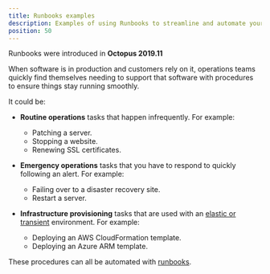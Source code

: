 ```yaml
---
title: Runbooks examples
description: Examples of using Runbooks to streamline and automate your routine and emergency operations tasks using Octopus Deploy.
position: 50
---
```


Runbooks were introduced in **Octopus 2019.11**

When software is in production and customers rely on it, operations teams quickly find themselves needing to support that software with procedures to ensure things stay running smoothly.

It could be:

- **Routine operations** tasks that happen infrequently. For example:
  - Patching a server.
  - Stopping a website.
  - Renewing SSL certificates.

- **Emergency operations** tasks that you have to respond to quickly following an alert. For example:
  - Failing over to a disaster recovery site.
  - Restart a server.

- **Infrastructure provisioning** tasks that are used with an [elastic or transient](/docs/deployment-patterns/elastic-and-transient-environments/index.md) environment. For example:
  - Deploying an AWS CloudFormation template.
  - Deploying an Azure ARM template.

These procedures can all be automated with [runbooks](/docs/runbooks/index.md). 
